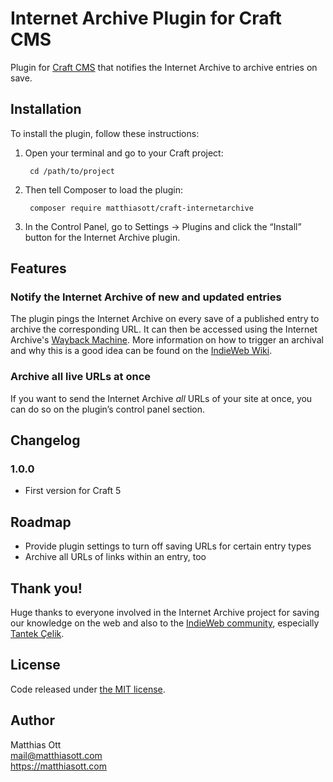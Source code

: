# Internet Archive Plugin for Craft CMS

Plugin for [Craft CMS](https://craftcms.com) that notifies the Internet Archive to archive entries on save.

## Installation

To install the plugin, follow these instructions:

1. Open your terminal and go to your Craft project:

        cd /path/to/project

2. Then tell Composer to load the plugin:

        composer require matthiasott/craft-internetarchive

3. In the Control Panel, go to Settings → Plugins and click the “Install” button for the Internet Archive plugin.

## Features

### Notify the Internet Archive of new and updated entries

The plugin pings the Internet Archive on every save of a published entry to archive the corresponding URL. It can then be accessed using the Internet Archive's [Wayback Machine](https://archive.org/web/). More information on how to trigger an archival and why this is a good idea can be found on the [IndieWeb Wiki](https://indieweb.org/Internet_Archive).

### Archive all live URLs at once

If you want to send the Internet Archive *all* URLs of your site at once, you can do so on the plugin’s control panel section.

## Changelog

### 1.0.0

* First version for Craft 5

## Roadmap

- Provide plugin settings to turn off saving URLs for certain entry types
- Archive all URLs of links within an entry, too

## Thank you!
Huge thanks to everyone involved in the Internet Archive project for saving our knowledge on the web and also to the [IndieWeb community](https://indieweb.org/), especially [Tantek Çelik](http://tantek.com).

## License

Code released under [the MIT license](https://github.com/matthiasott/internetarchive/LICENSE).

## Author

Matthias Ott    
<mail@matthiasott.com>    
<https://matthiasott.com>    